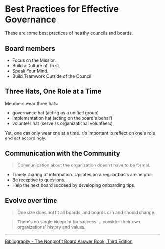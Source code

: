 # Best Practices for Effective Governance

These are some best practices of healthy councils and boards.

## Board members

- Focus on the Mission.
- Build a Culture of Trust.
- Speak Your Mind.
- Build Teamwork Outside of the Council

## Three Hats, One Role at a Time

Members wear three hats:

- governance hat (acting as a unified group)
- implementation hat (acting on the board's behalf)
- volunteer hat (serve as organizational volunteers)

Yet, one can only wear one at a time. It's important to reflect on one's role and act accordingly.

## Communication with the Community

> Communication about the organization doesn't have to be formal.

- Timely sharing of information. Updates on a regular basis are helpful.
- Be receptive to questions.
- Help the next board succeed by developing onboarding tips.

## Evolve over time

> One size does not fit all boards, and boards can and should change.

> There's no single blueprint for success. ...consider their own organizations' history and values.

---

[Bibliography - The Nonprofit Board Answer Book, Third Edition](https://www.amazon.com/Nonprofit-Board-Answer-Book-Executives-ebook-dp-B007T02Q7Y/dp/B007T02Q7Y/ref=mt_kindle)

